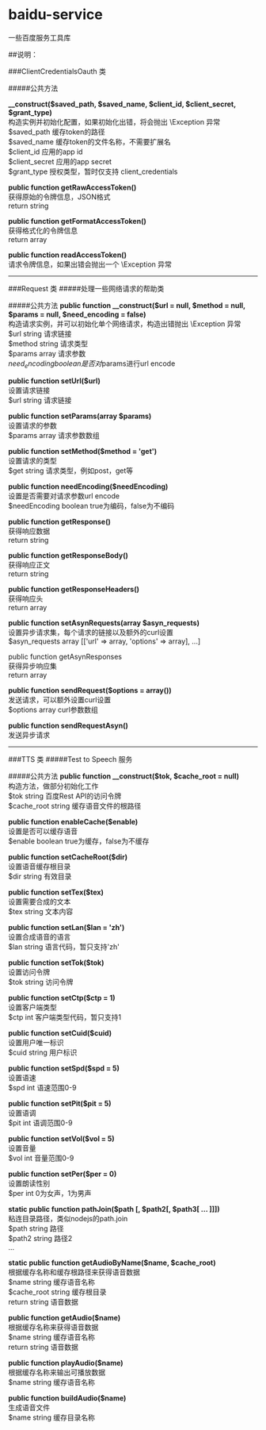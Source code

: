 # baidu-service
一些百度服务工具库

##说明：

###ClientCredentialsOauth 类

#####公共方法

**__construct($saved_path, $saved_name, $client_id, $client_secret, $grant_type)**  
构造实例并初始化配置，如果初始化出错，将会抛出 \Exception 异常  
$saved_path    缓存token的路径  
$saved_name    缓存token的文件名称，不需要扩展名  
$client_id     应用的app id  
$client_secret 应用的app secret  
$grant_type    授权类型，暂时仅支持 client_credentials

**public function getRawAccessToken()**  
获得原始的令牌信息，JSON格式  
return string

**public function getFormatAccessToken()**  
获得格式化的令牌信息  
return array

**public function readAccessToken()**  
请求令牌信息，如果出错会抛出一个 \Exception 异常  

----------

###Request 类
#####处理一些网络请求的帮助类

#####公共方法
**public function __construct($url = null, $method = null, $params = null, $need_encoding = false)**  
构造请求实例，并可以初始化单个网络请求，构造出错抛出 \Exception 异常  
$url           string 请求链接  
$method        string 请求类型  
$params        array  请求参数  
$need_encoding boolean 是否对$params进行url encode

**public function setUrl($url)**  
设置请求链接  
$url string 请求链接

**public function setParams(array $params)**  
设置请求的参数  
$params array 请求参数数组

**public function setMethod($method = 'get')**  
设置请求的类型  
$get string 请求类型，例如post，get等  

**public function needEncoding($needEncoding)**  
设置是否需要对请求参数url encode  
$needEncoding boolean true为编码，false为不编码  

**public function getResponse()**  
获得响应数据  
return string  

**public function getResponseBody()**  
获得响应正文  
return string  

**public function getResponseHeaders()**  
获得响应头  
return array  

**public function setAsynRequests(array $asyn_requests)**  
设置异步请求集，每个请求的链接以及额外的curl设置  
$asyn_requests array [['url' => array, 'options' => array], ...]  

public function getAsynResponses  
获得异步响应集  
return array  

**public function sendRequest($options = array())**  
发送请求，可以额外设置curl设置  
$options array curl参数数组  

**public function sendRequestAsyn()**  
发送异步请求  

--------
###TTS 类
#####Test to Speech 服务

#####公共方法
**public function __construct($tok, $cache_root = null)**  
构造方法，做部分初始化工作  
$tok        string 百度Rest API的访问令牌  
$cache_root string 缓存语音文件的根路径  

**public function enableCache($enable)**  
设置是否可以缓存语音  
$enable boolean true为缓存，false为不缓存  

**public function setCacheRoot($dir)**  
设置语音缓存根目录  
$dir string 有效目录  

**public function setTex($tex)**  
设置需要合成的文本  
$tex string 文本内容  

**public function setLan($lan = 'zh')**  
设置合成语音的语言  
$lan string 语言代码，暂只支持'zh'  

**public function setTok($tok)**  
设置访问令牌  
$tok string 访问令牌  

**public function setCtp($ctp = 1)**  
设置客户端类型  
$ctp int 客户端类型代码，暂只支持1  

**public function setCuid($cuid)**  
设置用户唯一标识  
$cuid string 用户标识  

**public function setSpd($spd = 5)**  
设置语速  
$spd int 语速范围0-9  

**public function setPit($pit = 5)**  
设置语调  
$pit int 语调范围0-9  

**public function setVol($vol = 5)**  
设置音量  
$vol int 音量范围0-9  

**public function setPer($per = 0)**  
设置朗读性别  
$per int 0为女声，1为男声  

**static public function pathJoin($path [, $path2[, $path3[ ... ]]])**  
粘连目录路径，类似nodejs的path.join  
$path  string 路径  
$path2 string 路径2  
...  

**static public function getAudioByName($name, $cache_root)**  
根据缓存名称和缓存根路径来获得语音数据  
$name       string 缓存语音名称  
$cache_root string 缓存根目录  
return      string 语音数据

**public function getAudio($name)**  
根据缓存名称来获得语音数据  
$name  string 缓存语音名称  
return string 语音数据  

**public function playAudio($name)**  
根据缓存名称来输出可播放数据  
$name string 缓存语音名称


**public function buildAudio($name)**  
生成语音文件  
$name string 缓存目录名称  